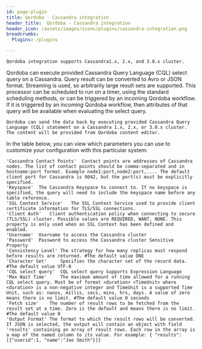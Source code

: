 ```yaml
---
id: page-plugin
title: Qordoba - Cassandra integration
header_title:  Qordoba - Cassandra integration
header_icon: /assets/images/icons/plugins/cassandra-integration.png
breadcrumbs:
  Plugins: /plugins

---
```


```
Qordoba integration supports Cassandra1.x, 2.x, and 3.0.x cluster.
```

Qordoba can execute provided Cassandra Query Language (CQL) select query on a Cassandra. Query result can be converted to Avro or JSON format. Streaming is used, so arbitrarily large result sets are supported. This processor can be scheduled to run on a timer, using the standard scheduling methods, or can be triggered by an incoming Qordoba workflow. If it is triggered by an incoming Qordoba workflow, then attributes of that query will be available when evaluating the select query.

```
Qordoba can send the data back by executing provided Cassandra Query Language (CQL) statement on a Cassandra 1.x, 2.x, or 3.0.x cluster. The content will be provided from Qordoba content editor.
```

In the table below, you can view which parameters you can use to customize your configuration with this particular system:

```
'Cassandra Contact Points'	Contact points are addresses of Cassandra nodes. The list of contact points should be comma-separated and in hostname:port format. Example node1:port,node2:port,.... The default client port for Cassandra is 9042, but the port(s) must be explicitly specified.
'Keyspace'	The Cassandra Keyspace to connect to. If no keyspace is specified, the query will need to include the keyspace name before any table reference.
'SSL Context Service'	The SSL Context Service used to provide client certificate information for TLS/SSL connections.
'Client Auth'	Client authentication policy when connecting to secure (TLS/SSL) cluster. Possible values are REQUIRED, WANT, NONE. This property is only used when an SSL Context has been defined and enabled.
'Username'	Username to access the Cassandra cluster
'Password'	Password to access the Cassandra cluster Sensitive Property
'Consistency Level'	The strategy for how many replicas must respond before results are returned. #The default value ONE
'Character Set'		Specifies the character set of the record data. #The default value UTF-8
'CQL select query'	CQL select query Supports Expression Language 
'Max Wait Time'		The maximum amount of time allowed for a running CQL select query. Must be of format <duration> <TimeUnit> where <duration> is a non-negative integer and TimeUnit is a supported Time Unit, such as: nanos, millis, secs, mins, hrs, days. A value of zero means there is no limit. #The default value 0 seconds
'Fetch size'	The number of result rows to be fetched from the result set at a time. Zero is the default and means there is no limit. #The default value 0 
'Output Format'	The format to which the result rows will be converted. If JSON is selected, the output will contain an object with field 'results' containing an array of result rows. Each row in the array is a map of the named column to its value. For example: { "results": [{"userid":1, "name":"Joe Smith"}]}
```
